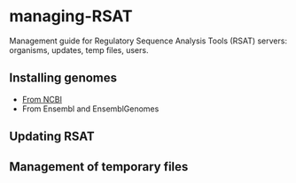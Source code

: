# managing-RSAT

Management guide for Regulatory Sequence Analysis Tools (RSAT) servers: organisms, updates, temp files, users.

## Installing genomes


- [From NCBI]("genome_installation/install_organisms_from_ncbi.html")
- From Ensembl and EnsemblGenomes



## Updating RSAT

## Management of temporary files


